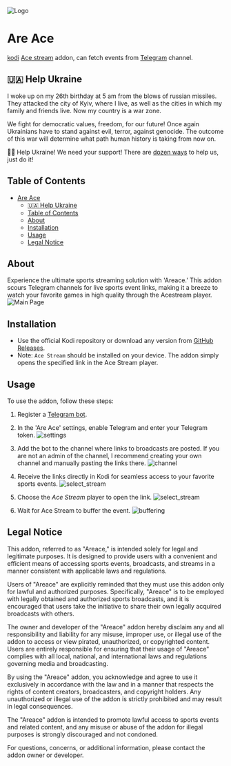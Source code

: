 ![Logo](resources/icon.png "Are Ace")
# Are Ace
[kodi][kodi] [Ace stream][ace-stream] addon, can fetch events from [Telegram][telegram] channel.

## 🇺🇦 Help Ukraine
I woke up on my 26th birthday at 5 am from the blows of russian missiles. They attacked the city of Kyiv, where I live, as well as the cities in which my family and friends live. Now my country is a war zone. 

We fight for democratic values, freedom, for our future! Once again Ukrainians have to stand against evil, terror, against genocide. The outcome of this war will determine what path human history is taking from now on.

💛💙  Help Ukraine! We need your support! There are [dozen ways][ukr-link] to help us, just do it!

## Table of Contents
- [Are Ace](#are-ace)
  - [🇺🇦 Help Ukraine](#-help-ukraine)
  - [Table of Contents](#table-of-contents)
  - [About](#about)
  - [Installation](#installation)
  - [Usage](#usage)
  - [Legal Notice](#legal-notice)

## About
Experience the ultimate sports streaming solution with 'Areace.' This addon scours Telegram channels for live sports event links, making it a breeze to watch your favorite games in high quality through the Acestream player.
![Main Page](resources/screenshots/main_page.jpg)

## Installation

- Use the official Kodi repository or download any version from [GitHub Releases](https://github.com/pustovitDmytro/areace/releases).
- Note: `Ace Stream` should be installed on your device. The addon simply opens the specified link in the Ace Stream player.

## Usage

To use the addon, follow these steps:

1. Register a [Telegram bot](https://t.me/botfather).

2. In the 'Are Ace' settings, enable Telegram and enter your Telegram token.
   ![settings](resources/screenshots/settings.jpg)

3. Add the bot to the channel where links to broadcasts are posted. If you are not an admin of the channel, I recommend creating your own channel and manually pasting the links there.
   ![channel](resources/screenshots/telegram_channel.png)

4. Receive the links directly in Kodi for seamless access to your favorite sports events.
   ![select_stream](resources/screenshots/select_stream.jpg)

5. Choose the *Ace Stream* player to open the link.
   ![select_stream](resources/screenshots/chose_app.jpg)

6. Wait for Ace Stream to buffer the event. ![buffering](resources/screenshots/acestream_buffering.jpg)

## Legal Notice

This addon, referred to as "Areace," is intended solely for legal and legitimate purposes. It is designed to provide users with a convenient and efficient means of accessing sports events, broadcasts, and streams in a manner consistent with applicable laws and regulations.

Users of "Areace" are explicitly reminded that they must use this addon only for lawful and authorized purposes. Specifically, "Areace" is to be employed with legally obtained and authorized sports broadcasts, and it is encouraged that users take the initiative to share their own legally acquired broadcasts with others.

The owner and developer of the "Areace" addon hereby disclaim any and all responsibility and liability for any misuse, improper use, or illegal use of the addon to access or view pirated, unauthorized, or copyrighted content. Users are entirely responsible for ensuring that their usage of "Areace" complies with all local, national, and international laws and regulations governing media and broadcasting.

By using the "Areace" addon, you acknowledge and agree to use it exclusively in accordance with the law and in a manner that respects the rights of content creators, broadcasters, and copyright holders. Any unauthorized or illegal use of the addon is strictly prohibited and may result in legal consequences.

The "Areace" addon is intended to promote lawful access to sports events and related content, and any misuse or abuse of the addon for illegal purposes is strongly discouraged and not condoned.

For questions, concerns, or additional information, please contact the addon owner or developer.

[ukr-badge]: https://img.shields.io/badge/made_in-ukraine-ffd700.svg?labelColor=0057b7
[ukr-link]: https://war.ukraine.ua
[kodi]: https://kodi.tv/
[ace-stream]: https://www.acestream.org
[telegram]: https://web.telegram.org/